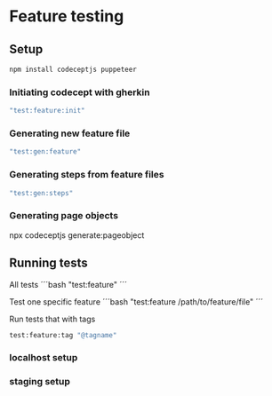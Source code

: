 # Feature testing

## Setup

```bash
npm install codeceptjs puppeteer
```

### Initiating codecept with gherkin

```bash
"test:feature:init"
```

### Generating new feature file

```bash
"test:gen:feature"
```

### Generating steps from feature files

```bash
"test:gen:steps"
```

### Generating page objects

npx codeceptjs generate:pageobject

## Running tests

All tests
´´´bash
"test:feature"
´´´

Test one specific feature
´´´bash
"test:feature /path/to/feature/file"
´´´

Run tests that with tags

```bash
test:feature:tag "@tagname"
```

### localhost setup

### staging setup
